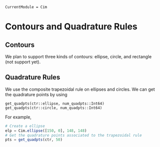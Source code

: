 ```@meta
CurrentModule = Cim
```

# Contours and Quadrature Rules

## Contours

We plan to support three kinds of contours: ellipse, circle, and rectangle (not support yet).

## Quadrature Rules

We use the composite trapezoidal rule on ellipses and circles. We can get the quadrature 
points by using 
```@docs
get_quadpts(ctr::ellipse, num_quadpts::Int64)
get_quadpts(ctr::circle, num_quadpts::Int64)
```
For example, 
```julia
# Create a ellipse
elp = Cim.ellipse([150, 0], 148, 148)
# Get the quadrature points associated to the trapezoidal rule
pts = get_quadpts(ctr, 50)
```
